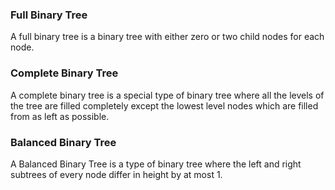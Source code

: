 ### Full Binary Tree
A full binary tree is a binary tree with either zero or two child nodes for each node. 

### Complete Binary Tree
A complete binary tree is a special type of binary tree where all the levels of the tree are filled completely except the lowest level nodes which are filled from as left as possible.

### Balanced Binary Tree
A Balanced Binary Tree is a type of binary tree where the left and right subtrees of every node differ in height by at most 1. 
